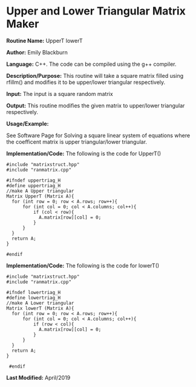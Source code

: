 # Upper and Lower Triangular Matrix Maker

**Routine Name:**          UpperT  lowerT 

**Author:** Emily Blackburn

**Language:** C++. The code can be compiled using the g++ compiler.


**Description/Purpose:** This routine will take a square matrix filled using rfillm() and modifies it to be upper/lower triangular respectively.

**Input:** The input is a square random matrix

**Output:** This routine modifies the given matrix to upper/lower triangular respectively.

**Usage/Example:**

See Software Page for Solving a square linear system of equations where the coefficent matrix is upper triangular/lower triangular.

**Implementation/Code:** The following is the code for UpperT() 

    #include "matrixstruct.hpp"
    #include "ranmatrix.cpp"

    #ifndef uppertriag_H
    #define uppertriag_H
    //make A Upper triangular
    Matrix UpperT (Matrix A){
      for (int row = 0; row < A.rows; row++){
          for (int col = 0; col < A.columns; col++){
              if (col < row){
                A.matrix[row][col] = 0;
              }
          }
      }
      return A;
    }

    #endif

**Implementation/Code:** The following is the code for lowerT() 

    #include "matrixstruct.hpp"
    #include "ranmatrix.cpp"
    
    #ifndef lowertriag_H
    #define lowertriag_H
    //make A Lower triangular
    Matrix lowerT (Matrix A){
      for (int row = 0; row < A.rows; row++){
          for (int col = 0; col < A.columns; col++){
              if (row < col){
                A.matrix[row][col] = 0;
              }
          }
      }
      return A;
    }

     #endif
     
     
**Last Modified:** April/2019

